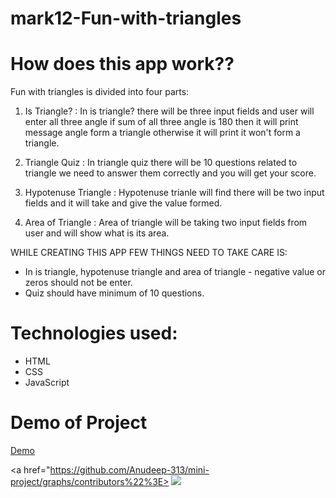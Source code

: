 # mark12-Fun-with-triangles

# How does this app work??

Fun with triangles is divided into four parts:

 1) Is Triangle? : In is triangle? there will be three input fields and user will enter all three angle if sum of all three angle is 180 then it will print message angle form a triangle otherwise it will print it won't form a triangle.
 
 2) Triangle Quiz : In triangle quiz there will be 10 questions related to triangle we need to answer them correctly and you will get your score.
 
 3) Hypotenuse Triangle : Hypotenuse trianle will find there will be two input fields and it will take and give the value formed.
 
 4) Area of Triangle : Area of triangle will be taking two input fields from user and will show what is its area.
 
 
 WHILE CREATING THIS APP FEW THINGS NEED TO TAKE CARE IS:
 
 - In is triangle, hypotenuse triangle and area of triangle - negative value or zeros  should not be enter.
 - Quiz should have minimum of 10 questions.
 
 # Technologies used:
 - HTML
 - CSS 
 - JavaScript
 
 # Demo of Project
 
 [Demo](https://mark-12fun-with-triangles.netlify.app/)
 

<a href="https://github.com/Anudeep-313/mini-project/graphs/contributors%22%3E>
  <img src="https://contrib.rocks/image?repo=Anudeep-313/mini-project" />
</a>

